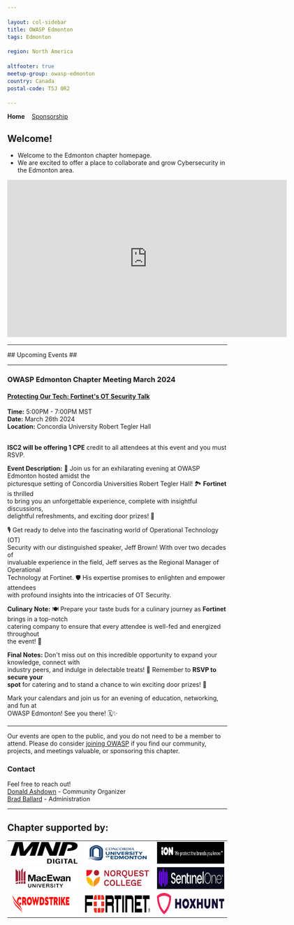 ```yaml
---

layout: col-sidebar
title: OWASP Edmonton
tags: Edmonton

region: North America

altfooter: true
meetup-group: owasp-edmonton
country: Canada
postal-code: T5J 0R2

---
```

<!-- rebuild -->
<strong>Home</strong>
&nbsp;&nbsp;&nbsp;[Sponsorship](sponsorship.md)

Welcome!
-------
- Welcome to the Edmonton chapter homepage.
- We are excited to offer a place to collaborate and grow Cybersecurity in the Edmonton area.

<div><iframe 
width="640" 
height="360" 
src="https://www.youtube.com/embed/p1TMQ4lQjmI" 
title="🎉 Get ready for a thrilling journey with OWASP Edmonton in 2024! 🎉" 
frameborder="0" 
allow="accelerometer; autoplay; clipboard-write; encrypted-media; gyroscope; picture-in-picture; web-share" 
allowfullscreen></iframe></div>


<hr/>
## Upcoming Events ##
<hr>

### OWASP Edmonton Chapter Meeting March 2024 ###
#### [Protecting Our Tech: Fortinet's OT Security Talk](https://www.meetup.com/owasp-edmonton/events/299499883/?utm_medium=referral&utm_campaign=share-btn_savedevents_share_modal&utm_source=link) ####
**Time:** 5:00PM - 7:00PM MST<br>
**Date:** March 26th 2024<br>
**Location:** Concordia University Robert Tegler Hall<br>
<br>

**ISC2 will be offering 1 CPE** credit to all attendees at this event and you must RSVP.<br>

**Event Description:**
🎉 Join us for an exhilarating evening at OWASP Edmonton hosted amidst the<br>
picturesque setting of Concordia Universities Robert Tegler Hall! 🏞️ **Fortinet** is thrilled<br>
to bring you an unforgettable experience, complete with insightful discussions,<br>
delightful refreshments, and exciting door prizes! 🥳<br>

🎙️ Get ready to delve into the fascinating world of Operational Technology (OT)<br>
Security with our distinguished speaker, Jeff Brown! With over two decades of<br> 
invaluable experience in the field, Jeff serves as the Regional Manager of Operational<br>
Technology at Fortinet. 🛡️ His expertise promises to enlighten and empower attendees<br>
with profound insights into the intricacies of OT Security.<br>

**Culinary Note:**
🍽️ Prepare your taste buds for a culinary journey as **Fortinet** brings in a top-notch<br>
catering company to ensure that every attendee is well-fed and energized throughout<br>
the event! 🍲<br>

**Final Notes:**
Don't miss out on this incredible opportunity to expand your knowledge, connect with<br>
industry peers, and indulge in delectable treats! 🌟 Remember to **RSVP to secure your**<br>
**spot** for catering and to stand a chance to win exciting door prizes! 🎁<br>

Mark your calendars and join us for an evening of education, networking, and fun at<br>
OWASP Edmonton! See you there! 🗓️✨<br>

--- 

Our events are open to the public, and you do not need to be a member to attend. Please do consider [joining OWASP](https://owasp.org/membership/) if you find our community, projects, and meetings valuable, or sponsoring this chapter.

### Contact

Feel free to reach out! 
<br>[Donald Ashdown](mailto:donald.ashdown@owasp.org) - Community Organizer
<br>[Brad Ballard](mailto:brad.ballard@owasp.org) - Administration 

---


<h2>Chapter supported by:</h2>

  <table>
    <tbody>
      <tr>
        <td><img src="assets/images/MNP.png" width="200px" height="50px"></td>
        <td><img src="assets/images/Concordia 2.png" width="200px" height="50px"></td>
        <td><img src="assets/images/IonUnited.png" width="200px" height="50px"></td>
      </tr>
      <tr>
        <td><img src="assets/images/Grant MacEwan.png" width="200px" height="50px"></td>
        <td><img src="assets/images/norquest college.png" width="200px" height="50px"></td>
        <td><img src="assets/images/SentinelOne.png" width="200px" height="50px"></td>
      </tr>
      <tr>
        <td><img src="assets/images/CrowdStrike.png" width="200px" height="50px"></td>
        <td><img src="assets/images/fortinet-logo2.png" width="200px" height="50px"></td>
        <td><img src="assets/images/HoxHunt.png" width="200px" height="50px"></td>
      </tr>
    </tbody>
  </table>




